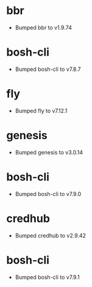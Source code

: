 
# bbr

- Bumped bbr to v1.9.74

# bosh-cli

- Bumped bosh-cli to v7.8.7

# fly

- Bumped fly to v7.12.1

# genesis

- Bumped genesis to v3.0.14

# bosh-cli

- Bumped bosh-cli to v7.9.0

# credhub

- Bumped credhub to v2.9.42

# bosh-cli

- Bumped bosh-cli to v7.9.1
